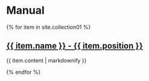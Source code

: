 # Manual

{% for item in site.collection01 %}
  <h2>
    <a href="{{ item.url }}">
      {{ item.name }} - {{ item.position }}
    </a>
  </h2>
  <p>{{ item.content | markdownify }}</p>
{% endfor %}